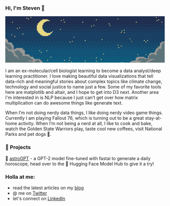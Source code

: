 ### Hi, I'm Steven 👋

<p align='center'>
  <img src='https://raw.githubusercontent.com/stevhliu/stevhliu/master/pixel-night.jpeg'>
</p>

I am an ex-molecular/cell biologist learning to become a data analyst/deep learning practitioner. I love making beautiful data visualizations that tell data-rich and meaningful stories about complex topics like climate change, technology and social justice to name just a few. Some of my favorite tools here are matplotlib and altair, and I hope to get into D3 next. Another area I'm interested in is NLP because I just can’t get over how matrix multiplication can do awesome things like generate text. 

When I’m not doing nerdy data things, I like doing nerdy video game things. Currently I am playing Fallout 76, which is turning out to be a great stay-at-home activity. When I’m not being a nerd at all, I like to cook and bake, watch the Golden State Warriors play, taste cool new coffees, visit National Parks and pet dogs 🐶.

### 📓 Projects
🔮 [astroGPT](https://huggingface.co/stevhliu/astroGPT) - a GPT-2 model fine-tuned with fastai to generate a daily horoscope, head over to the 🤗 Hugging Face Model Hub to give it a try!

### Holla at me:
* read the latest articles on my [blog](https://stevhliu.github.io/satsuma/) 
* @ me on [Twitter](https://twitter.com/stevhliu) 
* let's connect on [LinkedIn](https://www.linkedin.com/in/stevhliu)

<!--
**stevhliu/stevhliu** is a ✨ _special_ ✨ repository because its `README.md` (this file) appears on your GitHub profile.
